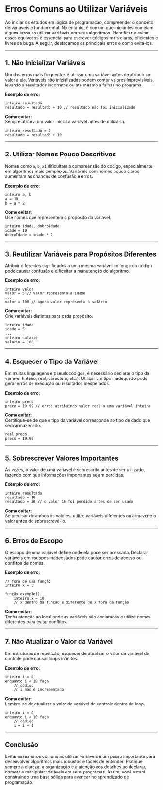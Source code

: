 # Erros Comuns ao Utilizar Variáveis

Ao iniciar os estudos em lógica de programação, compreender o conceito de variáveis é fundamental. No entanto, é comum que iniciantes cometam alguns erros ao utilizar variáveis em seus algoritmos. Identificar e evitar esses equívocos é essencial para escrever códigos mais claros, eficientes e livres de bugs. A seguir, destacamos os principais erros e como evitá-los.

---

## 1. Não Inicializar Variáveis

Um dos erros mais frequentes é utilizar uma variável antes de atribuir um valor a ela. Variáveis não inicializadas podem conter valores imprevisíveis, levando a resultados incorretos ou até mesmo a falhas no programa.

**Exemplo de erro:**
```pseudocode
inteiro resultado
resultado = resultado + 10 // resultado não foi inicializado
```

**Como evitar:**  
Sempre atribua um valor inicial à variável antes de utilizá-la.
```pseudocode
inteiro resultado = 0
resultado = resultado + 10
```

---

## 2. Utilizar Nomes Pouco Descritivos

Nomes como `a`, `b`, `x1` dificultam a compreensão do código, especialmente em algoritmos mais complexos. Variáveis com nomes pouco claros aumentam as chances de confusão e erros.

**Exemplo de erro:**
```pseudocode
inteiro a, b
a = 10
b = a * 2
```

**Como evitar:**  
Use nomes que representem o propósito da variável.
```pseudocode
inteiro idade, dobroIdade
idade = 10
dobroIdade = idade * 2
```

---

## 3. Reutilizar Variáveis para Propósitos Diferentes

Atribuir diferentes significados a uma mesma variável ao longo do código pode causar confusão e dificultar a manutenção do algoritmo.

**Exemplo de erro:**
```pseudocode
inteiro valor
valor = 5 // valor representa a idade
...
valor = 100 // agora valor representa o salário
```

**Como evitar:**  
Crie variáveis distintas para cada propósito.
```pseudocode
inteiro idade
idade = 5
...
inteiro salario
salario = 100
```

---

## 4. Esquecer o Tipo da Variável

Em muitas linguagens e pseudocódigos, é necessário declarar o tipo da variável (inteiro, real, caractere, etc.). Utilizar um tipo inadequado pode gerar erros de execução ou resultados inesperados.

**Exemplo de erro:**
```pseudocode
inteiro preco
preco = 19.99 // erro: atribuindo valor real a uma variável inteira
```

**Como evitar:**  
Certifique-se de que o tipo da variável corresponde ao tipo de dado que será armazenado.
```pseudocode
real preco
preco = 19.99
```

---

## 5. Sobrescrever Valores Importantes

Às vezes, o valor de uma variável é sobrescrito antes de ser utilizado, fazendo com que informações importantes sejam perdidas.

**Exemplo de erro:**
```pseudocode
inteiro resultado
resultado = 10
resultado = 20 // o valor 10 foi perdido antes de ser usado
```

**Como evitar:**  
Se precisar de ambos os valores, utilize variáveis diferentes ou armazene o valor antes de sobrescrevê-lo.

---

## 6. Erros de Escopo

O escopo de uma variável define onde ela pode ser acessada. Declarar variáveis em escopos inadequados pode causar erros de acesso ou conflitos de nomes.

**Exemplo de erro:**
```pseudocode
// fora de uma função
inteiro x = 5

função exemplo()
    inteiro x = 10
    // x dentro da função é diferente de x fora da função
```

**Como evitar:**  
Tenha atenção ao local onde as variáveis são declaradas e utilize nomes diferentes para evitar conflitos.

---

## 7. Não Atualizar o Valor da Variável

Em estruturas de repetição, esquecer de atualizar o valor da variável de controle pode causar loops infinitos.

**Exemplo de erro:**
```pseudocode
inteiro i = 0
enquanto i < 10 faça
    // código
    // i não é incrementado
```

**Como evitar:**  
Lembre-se de atualizar o valor da variável de controle dentro do loop.
```pseudocode
inteiro i = 0
enquanto i < 10 faça
    // código
    i = i + 1
```

---

## Conclusão

Evitar esses erros comuns ao utilizar variáveis é um passo importante para desenvolver algoritmos mais robustos e fáceis de entender. Pratique sempre a clareza, a organização e a atenção aos detalhes ao declarar, nomear e manipular variáveis em seus programas. Assim, você estará construindo uma base sólida para avançar no aprendizado de programação.